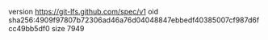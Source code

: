 version https://git-lfs.github.com/spec/v1
oid sha256:4909f97807b72306ad46a76d04048847ebbedf40385007cf987d6fcc49bb5df0
size 7949
